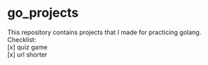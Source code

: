# go_projects
This repository contains projects that I made for practicing golang. <br>
Checklist: <br>
[x] quiz game <br>
[x] url shorter <br>
